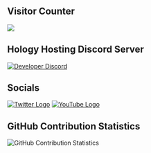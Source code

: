 ## Visitor Counter
  <img src="https://profile-counter.glitch.me/CherryBrad/count.svg" />
  
  
  ## Hology Hosting Discord Server
[![Developer Discord](https://discordapp.com/api/guilds/630849847414489127/widget.png?style=banner4)](https://discord.gg/bK9RCxw)

## Socials
[![Twitter Logo](https://icons.iconarchive.com/icons/limav/flat-gradient-social/64/Twitter-icon.png)](https://twitter.com/BradCherry123)
[![YouTube Logo](https://i.pinimg.com/originals/de/1c/91/de1c91788be0d791135736995109272a.png)](https://www.youtube.com/channel/UCQc1qm-PXqEgRinkqXXwLeQ)
  
  
  ## GitHub Contribution Statistics
![GitHub Contribution Statistics](https://github-readme-stats.vercel.app/api?username=CherryBrad)
